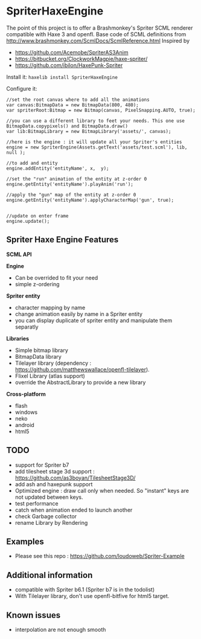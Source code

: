 SpriterHaxeEngine 
=============

The point of this project is to offer a Brashmonkey's Spriter SCML renderer compatible with Haxe 3 and openfl.
Base code of SCML definitions from http://www.brashmonkey.com/ScmlDocs/ScmlReference.html 
Inspired by 
 - https://github.com/Acemobe/SpriterAS3Anim
 - https://bitbucket.org/ClockworkMagpie/haxe-spriter/
 - https://github.com/ibilon/HaxePunk-Spriter

Install it:
``haxelib install SpriterHaxeEngine``

Configure it:

```as3
//set the root canvas where to add all the animations
var canvas:BitmapData = new BitmapData(800, 480);
var spriterRoot:Bitmap = new Bitmap(canvas, PixelSnapping.AUTO, true);

//you can use a different library to feet your needs. This one use BitmapData.copypixels() and BitmapData.draw()
var lib:BitmapLibrary = new BitmapLibrary('assets/', canvas);

//here is the engine : it will update all your Spriter's entities
engine = new SpriterEngine(Assets.getText('assets/test.scml'), lib, null );
		
//to add and entity
engine.addEntity('entityName', x,  y);

//set the "run" animation of the entity at z-order 0
engine.getEntity('entityName').playAnim('run');

//apply the "gun" map of the entity at z-order 0
engine.getEntity('entityName').applyCharacterMap('gun', true);


//update on enter frame
engine.update();
```

Spriter Haxe Engine Features
--------------

**SCML API**

**Engine**
 - Can be overrided to fit your need
 - simple z-ordering
 
**Spriter entity**
 - character mapping by name
 - change animation easily by name in a Spriter entity
 - you can display duplicate of spriter entity and manipulate them separatly

**Libraries**
 - Simple bitmap library
 - BitmapData library
 - Tilelayer library (dependency : https://github.com/matthewswallace/openfl-tilelayer).
 - Flixel Library (atlas support)
 - override the AbstractLibrary to provide a new library

**Cross-platform**
 - flash
 - windows
 - neko
 - android
 - html5

TODO
----
 - support for Spriter b7
 - add tilesheet stage 3d support : https://github.com/as3boyan/TilesheetStage3D/
 - add ash and haxepunk support
 - Optimized engine : draw call only when needed. So "instant" keys are not updated between keys.
 - test performance
 - catch when animation ended to launch another
 - check Garbage collector
 - rename Library by Rendering
 
Examples
------------
 - Please see this repo : https://github.com/loudoweb/Spriter-Example
 
Additional information
------------
 - compatible with Spriter b6.1 (Spriter b7 is in the todolist)
 - With Tilelayer library, don't use openfl-bitfive for html5 target.
 
 
Known issues
------------
 - interpolation are not enough smooth
 
